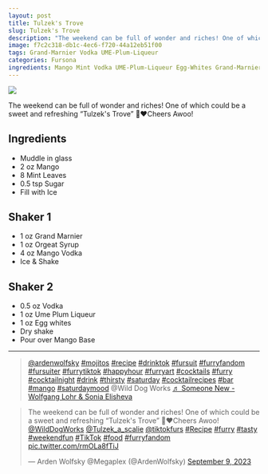 ```yaml
---
layout: post
title: Tulzek's Trove
slug: Tulzek's Trove
description: "The weekend can be full of wonder and riches! One of which could be a sweet and refreshing “Tulzek's Trove” 🍹❤️Cheers Awoo!"
image: f7c2c318-db1c-4ec6-f720-44a12eb51f00
tags: Grand-Marnier Vodka UME-Plum-Liqueur
categories: Fursona
ingredients: Mango Mint Vodka UME-Plum-Liqueur Egg-Whites Grand-Marnier Orgeat-Syrup
---
```

<div class="drink-image-post"><img src="{{ site.cdn }}{{ page.image }}/public"></div>

The weekend can be full of wonder and riches! One of which could be a sweet and refreshing “Tulzek's Trove” 🍹❤️Cheers Awoo!

## Ingredients
* Muddle in glass
* 2 oz Mango
* 8 Mint Leaves
* 0.5 tsp Sugar
* Fill with Ice

## Shaker 1
* 1 oz Grand Marnier
* 1 oz Orgeat Syrup
* 4 oz Mango Vodka
* Ice & Shake

## Shaker 2
* 0.5 oz Vodka
* 1 oz Ume Plum Liqueur
* 1 oz Egg whites
* Dry shake
* Pour over Mango Base

<hr>

<div class="drink-media">
<blockquote class="tiktok-embed" cite="https://www.tiktok.com/@ardenwolfsky/video/7276930507437280542" data-video-id="7276930507437280542" style="max-width: 605px;min-width: 325px;" > <section> <a target="_blank" title="@ardenwolfsky" href="https://www.tiktok.com/@ardenwolfsky?refer=embed">@ardenwolfsky</a> <a title="mojitos" target="_blank" href="https://www.tiktok.com/tag/mojitos?refer=embed">#mojitos</a> <a title="recipe" target="_blank" href="https://www.tiktok.com/tag/recipe?refer=embed">#recipe</a> <a title="drinktok" target="_blank" href="https://www.tiktok.com/tag/drinktok?refer=embed">#drinktok</a> <a title="fursuit" target="_blank" href="https://www.tiktok.com/tag/fursuit?refer=embed">#fursuit</a> <a title="furryfandom" target="_blank" href="https://www.tiktok.com/tag/furryfandom?refer=embed">#furryfandom</a> <a title="fursuiter" target="_blank" href="https://www.tiktok.com/tag/fursuiter?refer=embed">#fursuiter</a> <a title="furrytiktok" target="_blank" href="https://www.tiktok.com/tag/furrytiktok?refer=embed">#furrytiktok</a> <a title="happyhour" target="_blank" href="https://www.tiktok.com/tag/happyhour?refer=embed">#happyhour</a> <a title="furryart" target="_blank" href="https://www.tiktok.com/tag/furryart?refer=embed">#furryart</a> <a title="cocktails" target="_blank" href="https://www.tiktok.com/tag/cocktails?refer=embed">#cocktails</a> <a title="furry" target="_blank" href="https://www.tiktok.com/tag/furry?refer=embed">#furry</a> <a title="cocktailnight" target="_blank" href="https://www.tiktok.com/tag/cocktailnight?refer=embed">#cocktailnight</a> <a title="drink" target="_blank" href="https://www.tiktok.com/tag/drink?refer=embed">#drink</a> <a title="thirsty" target="_blank" href="https://www.tiktok.com/tag/thirsty?refer=embed">#thirsty</a> <a title="saturday" target="_blank" href="https://www.tiktok.com/tag/saturday?refer=embed">#saturday</a> <a title="cocktailrecipes" target="_blank" href="https://www.tiktok.com/tag/cocktailrecipes?refer=embed">#cocktailrecipes</a> <a title="bar" target="_blank" href="https://www.tiktok.com/tag/bar?refer=embed">#bar</a> <a title="mango" target="_blank" href="https://www.tiktok.com/tag/mango?refer=embed">#mango</a> <a title="saturdaymood" target="_blank" href="https://www.tiktok.com/tag/saturdaymood?refer=embed">#saturdaymood</a> @Wild Dog Works <a target="_blank" title="♬ Someone New - Wolfgang Lohr &#38; Sonia Elisheva" href="https://www.tiktok.com/music/Someone-New-7098352731991885826?refer=embed">♬ Someone New - Wolfgang Lohr &#38; Sonia Elisheva</a> </section> </blockquote> <script async src="https://www.tiktok.com/embed.js"></script>

<blockquote class="twitter-tweet tw-align-center"><p lang="en" dir="ltr">The weekend can be full of wonder and riches! One of which could be a sweet and refreshing “Tulzek&#39;s Trove” 🍹❤️Cheers Awoo!<br> <a href="https://twitter.com/WildDogWorks?ref_src=twsrc%5Etfw">@WildDogWorks</a> <a href="https://twitter.com/Tulzek_a_scalie?ref_src=twsrc%5Etfw">@Tulzek_a_scalie</a> <a href="https://twitter.com/tiktokfurs?ref_src=twsrc%5Etfw">@tiktokfurs</a> <a href="https://twitter.com/hashtag/Recipe?src=hash&amp;ref_src=twsrc%5Etfw">#Recipe</a> <a href="https://twitter.com/hashtag/furry?src=hash&amp;ref_src=twsrc%5Etfw">#furry</a> <a href="https://twitter.com/hashtag/tasty?src=hash&amp;ref_src=twsrc%5Etfw">#tasty</a> <a href="https://twitter.com/hashtag/weekendfun?src=hash&amp;ref_src=twsrc%5Etfw">#weekendfun</a> <a href="https://twitter.com/hashtag/TikTok?src=hash&amp;ref_src=twsrc%5Etfw">#TikTok</a> <a href="https://twitter.com/hashtag/food?src=hash&amp;ref_src=twsrc%5Etfw">#food</a> <a href="https://twitter.com/hashtag/furryfandom?src=hash&amp;ref_src=twsrc%5Etfw">#furryfandom</a> <a href="https://t.co/rmOLa8fTiJ">pic.twitter.com/rmOLa8fTiJ</a></p>&mdash; Arden Wolfsky @Megaplex (@ArdenWolfsky) <a href="https://twitter.com/ArdenWolfsky/status/1700612576596414466?ref_src=twsrc%5Etfw">September 9, 2023</a></blockquote> <script async src="https://platform.twitter.com/widgets.js" charset="utf-8"></script>
</div>
